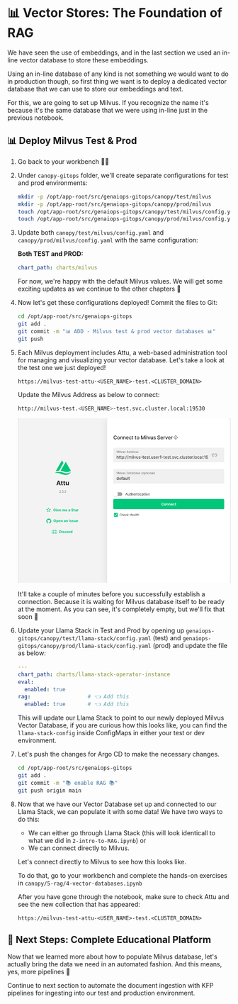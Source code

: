 # 📊 Vector Stores: The Foundation of RAG

<div class="terminal-curl"></div>

We have seen the use of embeddings, and in the last section we used an in-line vector database to store these embeddings.

Using an in-line database of any kind is not something we would want to do in production though, so first thing we want is to deploy a dedicated vector database that we can use to store our embeddings and text.  

For this, we are going to set up Milvus. If you recognize the name it's because it's the same database that we were using in-line just in the previous notebook.

## 📊 Deploy Milvus Test & Prod

1. Go back to your workbench 🧑‍🏭

2. Under `canopy-gitops` folder, we'll create separate configurations for test and prod environments:

    ```bash
    mkdir -p /opt/app-root/src/genaiops-gitops/canopy/test/milvus
    mkdir -p /opt/app-root/src/genaiops-gitops/canopy/prod/milvus
    touch /opt/app-root/src/genaiops-gitops/canopy/test/milvus/config.yaml
    touch /opt/app-root/src/genaiops-gitops/canopy/prod/milvus/config.yaml
    ```

3. Update both `canopy/test/milvus/config.yaml` and `canopy/prod/milvus/config.yaml` with the same configuration:

    **Both TEST and PROD:**

    ```yaml
    chart_path: charts/milvus
    ```

    For now, we're happy with the default Milvus values. We will get some exciting updates as we continue to the other chapters 🤭

4. Now let's get these configurations deployed! Commit the files to Git:

    ```bash
    cd /opt/app-root/src/genaiops-gitops
    git add .
    git commit -m "📊 ADD - Milvus test & prod vector databases 📊"
    git push
    ```

5. Each Milvus deployment includes Attu, a web-based administration tool for managing and visualizing your vector database.
    Let's take a look at the test one we just deployed!

    ```
    https://milvus-test-attu-<USER_NAME>-test.<CLUSTER_DOMAIN>
    ```
    Update the Milvus Address as below to connect:
    
    ```bash
    http://milvus-test.<USER_NAME>-test.svc.cluster.local:19530
    ```

    ![milvus-attu-connect.png](./images/milvus-attu-connect.png)

    It'll take a couple of minutes before you successfully establish a connection. Because it is waiting for Milvus database itself to be ready at the moment.
    As you can see, it's completely empty, but we'll fix that soon 🔨  

6. Update your Llama Stack in Test and Prod by opening up `genaiops-gitops/canopy/test/llama-stack/config.yaml` (test) and `genaiops-gitops/canopy/prod/llama-stack/config.yaml` (prod) and update the file as below:

    ```yaml
    ---
    chart_path: charts/llama-stack-operator-instance
    eval:
      enabled: true
    rag:                  # 👈 Add this 
      enabled: true       # 👈 Add this 
    ```
    This will update our Llama Stack to point to our newly deployed Milvus Vector Database, if you are curious how this looks like, you can find the `llama-stack-config` inside ConfigMaps in either your test or dev environment.

7. Let's push the changes for Argo CD to make the necessary changes.

    ```bash
    cd /opt/app-root/src/genaiops-gitops
    git add .
    git commit -m "📚 enable RAG 📚"
    git push origin main
    ```

8. Now that we have our Vector Database set up and connected to our Llama Stack, we can populate it with some data!
    We have two ways to do this:
    - We can either go through Llama Stack (this will look identicall to what we did in `2-intro-to-RAG.ipynb`) or
    - We can connect directly to Milvus.
    
    Let's connect directly to Milvus to see how this looks like.  

    To do that, go to your workbench and complete the hands-on exercises in `canopy/5-rag/4-vector-databases.ipynb` 

    After you have gone through the notebook, make sure to check Attu and see the new collection that has appeared:
    ```
    https://milvus-test-attu-<USER_NAME>-test.<CLUSTER_DOMAIN>
    ```

## 🎯 Next Steps: Complete Educational Platform

Now that we learned more about how to populate Milvus database, let's actually bring the data we need in an automated fashion. And this means, yes, more pipelines 🙈

Continue to next section to automate the document ingestion with KFP pipelines for ingesting into our test and production environment.